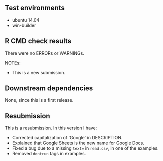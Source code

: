 ## Test environments

- ubuntu 14.04
- win-builder

## R CMD check results
There were no ERRORs or WARNINGs.

NOTEs:
- This is a new submission.

## Downstream dependencies
None, since this is a first release.

## Resubmission
This is a resubmission. In this version I have:

- Corrected capitalization of 'Google' in DESCRIPTION.
- Explained that Google Sheets is the new name for Google Docs.
- Fixed a bug due to a missing `text=` in `read.csv`, in one of the examples.
- Removed `dontrun` tags in examples.